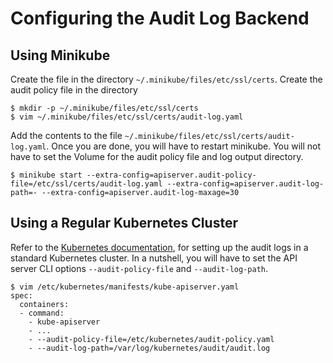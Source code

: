 # Configuring the Audit Log Backend

## Using Minikube

Create the file in the directory `~/.minikube/files/etc/ssl/certs`. Create the audit policy file in the directory

```
$ mkdir -p ~/.minikube/files/etc/ssl/certs
$ vim ~/.minikube/files/etc/ssl/certs/audit-log.yaml
```

Add the contents to the file `~/.minikube/files/etc/ssl/certs/audit-log.yaml`. Once you are done, you will have to restart minikube. You will not have to set the Volume for the audit policy file and log output directory.

```
$ minikube start --extra-config=apiserver.audit-policy-file=/etc/ssl/certs/audit-log.yaml --extra-config=apiserver.audit-log-path=- --extra-config=apiserver.audit-log-maxage=30
```

## Using a Regular Kubernetes Cluster

Refer to the [Kubernetes documentation](https://kubernetes.io/docs/tasks/debug/debug-cluster/audit/#log-backend), for setting up the audit logs in a standard Kubernetes cluster. In a nutshell, you will have to set the API server CLI options `--audit-policy-file` and `--audit-log-path`.

```
$ vim /etc/kubernetes/manifests/kube-apiserver.yaml
spec:
  containers:
  - command:
    - kube-apiserver
    - ...
    - --audit-policy-file=/etc/kubernetes/audit-policy.yaml
    - --audit-log-path=/var/log/kubernetes/audit/audit.log
```